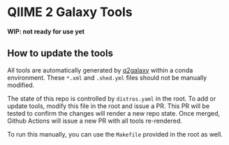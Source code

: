 # QIIME 2 Galaxy Tools
**WIP: not ready for use yet**


## How to update the tools
All tools are automatically generated by [q2galaxy](https://github.com/qiime2/q2galaxy) within a conda environment.
These `*.xml` and `.shed.yml` files should not be manually modified.

The state of this repo is controlled by `distros.yaml` in the root.
To add or update tools, modify this file in the root and issue a PR.
This PR will be tested to confirm the changes will render a new repo state.
Once merged, Github Actions will issue a new PR with all tools re-rendered.

To run this manually, you can use the `Makefile` provided in the root as well.
